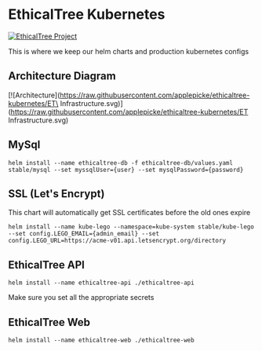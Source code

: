 # EthicalTree Kubernetes

[![EthicalTree Project](https://img.shields.io/badge/site-EthicalTree-blue.svg)](https://ethicaltree.com)

This is where we keep our helm charts and production kubernetes configs

## Architecture Diagram
[![Architecture](https://raw.githubusercontent.com/applepicke/ethicaltree-kubernetes/ET\ Infrastructure.svg)](https://raw.githubusercontent.com/applepicke/ethicaltree-kubernetes/ET Infrastructure.svg)

## MySql


```
helm install --name ethicaltree-db -f ethicaltree-db/values.yaml stable/mysql --set myssqlUser={user} --set mysqlPassword={password}
```

## SSL (Let's Encrypt)

This chart will automatically get SSL certificates before the old ones expire

```
helm install --name kube-lego --namespace=kube-system stable/kube-lego --set config.LEGO_EMAIL={admin_email} --set config.LEGO_URL=https://acme-v01.api.letsencrypt.org/directory
```

## EthicalTree API


```
helm install --name ethicaltree-api ./ethicaltree-api
```

Make sure you set all the appropriate secrets

## EthicalTree Web

```
helm install --name ethicaltree-web ./ethicaltree-web
```




